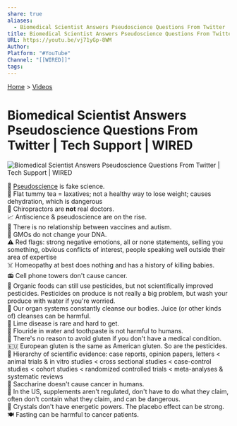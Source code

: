 ```yaml
---
share: true
aliases:
  - Biomedical Scientist Answers Pseudoscience Questions From Twitter | Tech Support | WIRED
title: Biomedical Scientist Answers Pseudoscience Questions From Twitter | Tech Support | WIRED
URL: https://youtu.be/vj71yGp-8WM
Author: 
Platform: "#YouTube"
Channel: "[[WIRED]]"
tags: 
---
```

[Home](../index.md) > [Videos](./index.md)  
# Biomedical Scientist Answers Pseudoscience Questions From Twitter | Tech Support | WIRED  
![Biomedical Scientist Answers Pseudoscience Questions From Twitter | Tech Support | WIRED](https://youtu.be/vj71yGp-8WM)  
  
🎩 [Pseudoscience](https://wikipedia.org/wiki/Pseudoscience) is fake science.  
💩 Flat tummy tea = laxatives; not a healthy way to lose weight; causes dehydration, which is dangerous  
🦴 Chiropractors are **not** real doctors.  
📈 Antiscience & pseudoscience are on the rise.  
💉 There is no relationship between vaccines and autism.  
🧬 GMOs do not change your DNA.  
⚠️ Red flags: strong negative emotions, all or none statements, selling you something, obvious conflicts of interest, people speaking well outside their area of expertise  
☠️ Homeopathy at best does nothing and has a history of killing babies.  
📻 Cell phone towers don't cause cancer.  
🍎 Organic foods can still use pesticides, but not scientifically improved pesticides. Pesticides on produce is not really a big problem, but wash your produce with water if you're worried.  
🧼 Our organ systems constantly cleanse our bodies. Juice (or other kinds of) cleanses can be harmful.  
🐜 Lime disease is rare and hard to get.  
🚰 Flouride in water and toothpaste is not harmful to humans.  
🍞 There's no reason to avoid gluten if you don't have a medical condition.  
🇪🇺 European gluten is the same as American gluten. So are the pesticides.  
🔬 Hierarchy of scientific evidence: case reports, opinion papers, letters < animal trials & in vitro studies < cross sectional studies < case-control studies < cohort studies < randomized controlled trials < meta-analyses & systematic reviews  
🍬 Saccharine doesn't cause cancer in humans.  
💊 In the US, supplements aren't regulated, don't have to do what they claim, often don't contain what they claim, and can be dangerous.  
💎 Crystals don't have energetic powers. The placebo effect can be strong.  
🍽️ Fasting can be harmful to cancer patients.  
